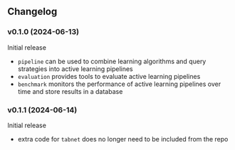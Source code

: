 ## Changelog 
### v0.1.0 (2024-06-13)
Initial release

- `pipeline` can be used to combine learning algorithms and query strategies into active learning pipelines
- `evaluation` provides tools to evaluate active learning pipelines
- `benchmark` monitors the performance of active learning pipelines over time and store results in a database

### v0.1.1 (2024-06-14)
Initial release

- extra code for `tabnet` does no longer need to be included from the repo